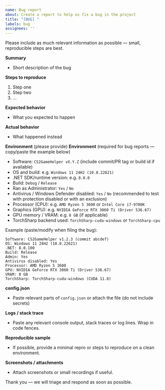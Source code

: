 ```yaml
---
name: Bug report
about: Create a report to help us fix a bug in the project
title: "[BUG] "
labels: bug
assignees: ''
---
```


Please include as much relevant information as possible — small, reproducible steps are best.

**Summary**
- Short description of the bug

**Steps to reproduce**
1. Step one
2. Step two
3. ...

**Expected behavior**
- What you expected to happen

**Actual behavior**
- What happened instead

**Environment** (please provide)
**Environment** (required for bug reports — copy/paste the example below)

- Software: `CS2GameHelper vX.Y.Z` (include commit/PR tag or build id if available)
- OS and build: e.g. `Windows 11 24H2 (10.0.22621)`
- .NET SDK/runtime version: e.g. `8.0.0`
- Build: `Debug` / `Release`
- Ran as Administrator: `Yes` / `No`
- Antivirus / Windows Defender disabled: `Yes` / `No` (recommended to test with protection disabled or with an exclusion)
- Processor (CPU): e.g. `AMD Ryzen 5 3600` or `Intel Core i7-9700K`
- Graphics (GPU): e.g. `NVIDIA GeForce RTX 3060 Ti (Driver 536.67)`
- GPU memory / VRAM: e.g. `8 GB` (if applicable)
- TorchSharp backend used: `TorchSharp-cuda-windows` or `TorchSharp-cpu`

Example (paste/modify when filing the bug):

```
Software: CS2GameHelper v1.2.3 (commit abcdef)
OS: Windows 11 24H2 (10.0.22621)
.NET: 8.0.100
Build: Release
Admin: Yes
Antivirus disabled: Yes
Processor: AMD Ryzen 5 3600
GPU: NVIDIA GeForce RTX 3060 Ti (Driver 536.67)
VRAM: 8 GB
TorchSharp: TorchSharp-cuda-windows (CUDA 11.8)
```

**config.json**
- Paste relevant parts of `config.json` or attach the file (do not include secrets)

**Logs / stack trace**
- Paste any relevant console output, stack traces or log lines. Wrap in code fences.

**Reproducible sample**
- If possible, provide a minimal repro or steps to reproduce on a clean environment.

**Screenshots / attachments**
- Attach screenshots or small recordings if useful.

Thank you — we will triage and respond as soon as possible.
